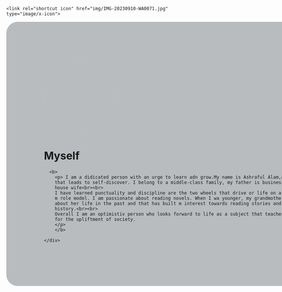 

<!DOCTYPE html>
<html lang="en">

<head>
    <meta charset="UTF-8">
    <meta name="viewport" content="width=device-width, initial-scale=1.0">
    <title>my first project</title>

    <link rel="shortcut icon" href="img/IMG-20230910-WA0071.jpg" type="image/x-icon">
</head>

<body>
    <div  style="background-color: #b9bcbe;
    width: 1400px;
    margin-left: auto;
    margin-right: auto;
    padding: 100px;
    box-sizing: border-box;
    border-radius: 30px;">

<img src="img/IMG-20230910-WA0071.jpg" style= "width: 200px; border-radius: 50%;">
        <h1>Myself</h1>

      <b>
        <p> I am a didicated person with an urge to learn adn grow.My name is Ashraful Alam,and i feel life is a journey
        that leads to self-discover. I belong to a middle-class family, my father is businessman, and my mother is a
        house wife<br><br>
        I have learned punctuality and discipline are the two wheels that drive or life on a positive path. my mother is
        m role model. I am passionate about reading novels. When I wa younger, my grandmother used to marrate stories
        about her life in the past and that has built m interest towards reading stories and novels related to
        history.<br><br>
        Overall I am an optimistiv person who looks forward to life as a subject that teaches us values and ways to live
        for the upliftment of society.
        </p>
        </b>

    </div>

</body>

</html>
